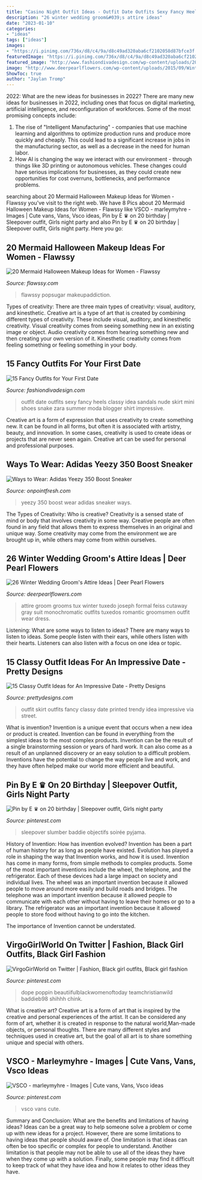 ```yaml
---
title: "Casino Night Outfit Ideas - Outfit Date Outfits Sexy Fancy Heels Classy Idea Sandals Nude Skirt Mini Shoes Snake Zara Summer Moda Blogger Shirt Impressive"
description: "26 winter wedding groom&#039;s attire ideas"
date: "2023-01-10"
categories:
- "ideas"
tags: ["ideas"]
images:
- "https://i.pinimg.com/736x/d8/c4/9a/d8c49ad320aba6cf2102058d87bfce3f.jpg"
featuredImage: "https://i.pinimg.com/736x/d8/c4/9a/d8c49ad320aba6cf2102058d87bfce3f.jpg"
featured_image: "http://www.fashiondivadesign.com/wp-content/uploads/2014/08/fancy10-640x960.jpg"
image: "http://www.deerpearlflowers.com/wp-content/uploads/2015/09/Winter-Wedding-Grooms-Attire-Ideas-8.jpg"
ShowToc: true
author: "Jaylan Tromp"
---
```



2022: What are the new ideas for businesses in 2022?
There are many new ideas for businesses in 2022, including ones that focus on digital marketing, artificial intelligence, and reconfiguration of workforces. Some of the most promising concepts include: 
1. The rise of "Intelligent Manufacturing" - companies that use machine learning and algorithms to optimize production runs and produce more quickly and cheaply. This could lead to a significant increase in jobs in the manufacturing sector, as well as a decrease in the need for human labor. 
2. How AI is changing the way we interact with our environment - through things like 3D printing or autonomous vehicles. These changes could have serious implications for businesses, as they could create new opportunities for cost overruns, bottlenecks, and performance problems. 

	

		
searching about 20 Mermaid Halloween Makeup Ideas for Women - Flawssy you've visit to the right web. We have 8 Pics about 20 Mermaid Halloween Makeup Ideas for Women - Flawssy like VSCO - marleymyhre - Images | Cute vans, Vans, Vsco ideas, Pin by E ♛ on 20 birthday | Sleepover outfit, Girls night party and also Pin by E ♛ on 20 birthday | Sleepover outfit, Girls night party. Here you go:
		
    
## 20 Mermaid Halloween Makeup Ideas For Women - Flawssy

<img loading=lazy src="http://flawssy.com/wp-content/uploads/2016/05/Mermaid-makeup-ideas-1.jpg" onerror="this.onerror=null;this.src='https://tse3.mm.bing.net/th?id=OIP.kieOHDYRrMuCfzF1W8MQ3gHaJ4&amp;pid=15.1';" alt="20 Mermaid Halloween Makeup Ideas for Women - Flawssy">

_Source: flawssy.com_

>flawssy popsugar makeupaddiction. 

	

Types of creativity: There are three main types of creativity: visual, auditory, and kinesthetic.
Creative art is a type of art that is created by combining different types of creativity. These include visual, auditory, and kinesthetic creativity. Visual creativity comes from seeing something new in an existing image or object. Audio creativity comes from hearing something new and then creating your own version of it. Kinesthetic creativity comes from feeling something or feeling something in your body.

    
## 15 Fancy Outfits For Your First Date

<img loading=lazy src="http://www.fashiondivadesign.com/wp-content/uploads/2014/08/fancy10-640x960.jpg" onerror="this.onerror=null;this.src='https://tse3.mm.bing.net/th?id=OIP.TK_0qQjuFZUbLzqfsdTmcgHaLH&amp;pid=15.1';" alt="15 Fancy Outfits for Your First Date">

_Source: fashiondivadesign.com_

>outfit date outfits sexy fancy heels classy idea sandals nude skirt mini shoes snake zara summer moda blogger shirt impressive. 

	

Creative art is a form of expression that uses creativity to create something new. It can be found in all forms, but often it is associated with artistry, beauty, and innovation. In some cases, creativity is used to create ideas or projects that are never seen again. Creative art can be used for personal and professional purposes.

    
## Ways To Wear: Adidas Yeezy 350 Boost Sneaker

<img loading=lazy src="http://onpointfresh.com/wp-content/uploads/2016/03/CeGlk8qWIAAZvg3.jpg" onerror="this.onerror=null;this.src='https://tse2.mm.bing.net/th?id=OIP.zj4aEb-OcIiK_WcYTq0VPAHaHa&amp;pid=15.1';" alt="Ways to Wear: Adidas Yeezy 350 Boost Sneaker">

_Source: onpointfresh.com_

>yeezy 350 boost wear adidas sneaker ways. 

	

The Types of Creativity: Who is creative?
Creativity is a sensed state of mind or body that involves creativity in some way. Creative people are often found in any field that allows them to express themselves in an original and unique way. Some creativity may come from the environment we are brought up in, while others may come from within ourselves.

    
## 26 Winter Wedding Groom&#039;s Attire Ideas | Deer Pearl Flowers

<img loading=lazy src="http://www.deerpearlflowers.com/wp-content/uploads/2015/09/Winter-Wedding-Grooms-Attire-Ideas-8.jpg" onerror="this.onerror=null;this.src='https://tse4.mm.bing.net/th?id=OIP.cmnHmKFK7tLhEYJjPqh6KAHaLK&amp;pid=15.1';" alt="26 Winter Wedding Groom&#039;s Attire Ideas | Deer Pearl Flowers">

_Source: deerpearlflowers.com_

>attire groom grooms tux winter tuxedo joseph formal feiss cutaway gray suit monochromatic outfits tuxedos romantic groomsmen outfit wear dress. 

	

Listening: What are some ways to listen to ideas?
There are many ways to listen to ideas. Some people listen with their ears, while others listen with their hearts. Listeners can also listen with a focus on one idea or topic.

    
## 15 Classy Outfit Ideas For An Impressive Date - Pretty Designs

<img loading=lazy src="http://www.prettydesigns.com/wp-content/uploads/2014/08/Treny-Outfit-Idea-with-Printed-Skirt.jpg" onerror="this.onerror=null;this.src='https://tse2.mm.bing.net/th?id=OIP.kF4jD1N9H-06qi1nNYzDxgHaLH&amp;pid=15.1';" alt="15 Classy Outfit Ideas for An Impressive Date - Pretty Designs">

_Source: prettydesigns.com_

>outfit skirt outfits fancy classy date printed trendy idea impressive via street. 

	

What is invention?
Invention is a unique event that occurs when a new idea or product is created. Invention can be found in everything from the simplest ideas to the most complex products. Invention can be the result of a single brainstorming session or years of hard work. It can also come as a result of an unplanned discovery or an easy solution to a difficult problem. Inventions have the potential to change the way people live and work, and they have often helped make our world more efficient and beautiful.

    
## Pin By E ♛ On 20 Birthday | Sleepover Outfit, Girls Night Party

<img loading=lazy src="https://i.pinimg.com/736x/6e/4e/26/6e4e2664bd0f8de11339fea44e6ff6ef.jpg" onerror="this.onerror=null;this.src='https://tse3.mm.bing.net/th?id=OIP.2WcLLm8o0G5yBH02g5cmKwHaL0&amp;pid=15.1';" alt="Pin by E ♛ on 20 birthday | Sleepover outfit, Girls night party">

_Source: pinterest.com_

>sleepover slumber baddie objectifs soirée pyjama. 

	

History of Invention: How has invention evolved?
Invention has been a part of human history for as long as people have existed. Evolution has played a role in shaping the way that Invention works, and how it is used. Invention has come in many forms, from simple methods to complex products. 
Some of the most important inventions include the wheel, the telephone, and the refrigerator. Each of these devices had a large impact on society and individual lives. The wheel was an important invention because it allowed people to move around more easily and build roads and bridges. The telephone was an important invention because it allowed people to communicate with each other without having to leave their homes or go to a library. The refrigerator was an important invention because it allowed people to store food without having to go into the kitchen. 

The importance of Invention cannot be understated.

    
## VirgoGirlWorld On Twitter | Fashion, Black Girl Outfits, Black Girl Fashion

<img loading=lazy src="https://i.pinimg.com/736x/72/b2/08/72b2086a647bd4125b41a6026eba7719.jpg" onerror="this.onerror=null;this.src='https://tse4.mm.bing.net/th?id=OIP.YFoMTHKX_VP_yHT5xCuJJgHaJ3&amp;pid=15.1';" alt="VirgoGirlWorld on Twitter | Fashion, Black girl outfits, Black girl fashion">

_Source: pinterest.com_

>dope poppin beautiifulblackwomenoftoday teamchristianwild baddieb98 shihhh chink. 

	

What is creative art?
Creative art is a form of art that is inspired by the creative and personal experiences of the artist. It can be considered any form of art, whether it is created in response to the natural world,Man-made objects, or personal thoughts. There are many different styles and techniques used in creative art, but the goal of all art is to share something unique and special with others.

    
## VSCO - Marleymyhre - Images | Cute Vans, Vans, Vsco Ideas

<img loading=lazy src="https://i.pinimg.com/736x/d8/c4/9a/d8c49ad320aba6cf2102058d87bfce3f.jpg" onerror="this.onerror=null;this.src='https://tse3.mm.bing.net/th?id=OIP.wKxoEFgBlSpUSZtz_SV94wAAAA&amp;pid=15.1';" alt="VSCO - marleymyhre - Images | Cute vans, Vans, Vsco ideas">

_Source: pinterest.com_

>vsco vans cute. 

	

Summary and Conclusion: What are the benefits and limitations of having ideas?
Ideas can be a great way to help someone solve a problem or come up with new ideas for a project. However, there are some limitations to having ideas that people should aware of. One limitation is that ideas can often be too specific or complex for people to understand. Another limitation is that people may not be able to use all of the ideas they have when they come up with a solution. Finally, some people may find it difficult to keep track of what they have idea and how it relates to other ideas they have.


